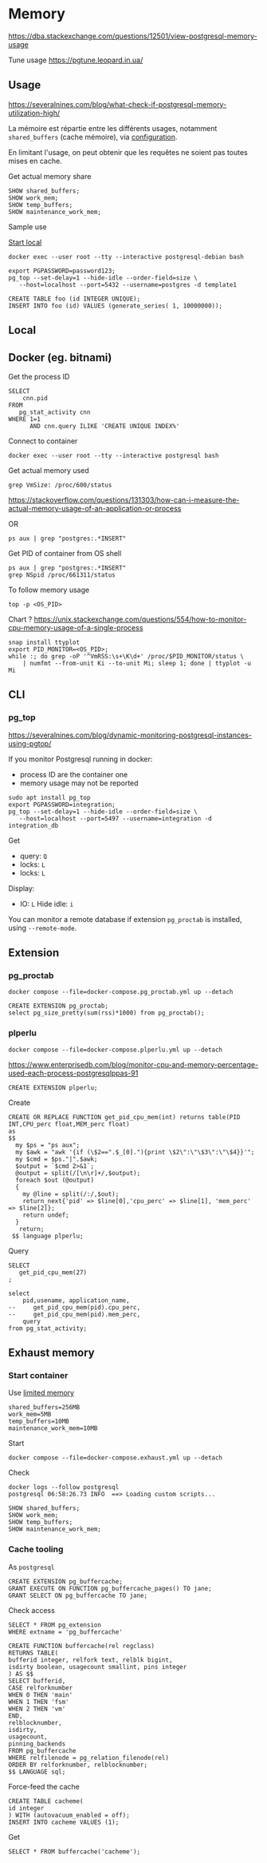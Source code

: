# Memory

https://dba.stackexchange.com/questions/12501/view-postgresql-memory-usage

Tune usage
https://pgtune.leopard.in.ua/

## Usage

https://severalnines.com/blog/what-check-if-postgresql-memory-utilization-high/

La mémoire est répartie entre les différents usages, notamment `shared_buffers` (cache mémoire), 
via [configuration](postgresql.sh). 

En limitant l'usage, on peut obtenir que les requêtes ne soient pas toutes mises en cache.


Get actual memory share
```postgresql
SHOW shared_buffers;
SHOW work_mem;
SHOW temp_buffers;
SHOW maintenance_work_mem;
```


Sample use

[Start local](../../local.md)
```shell
docker exec --user root --tty --interactive postgresql-debian bash
```

```shell
export PGPASSWORD=password123;
pg_top --set-delay=1 --hide-idle --order-field=size \
   --host=localhost --port=5432 --username=postgres -d template1
```

```postgresql
CREATE TABLE foo (id INTEGER UNIQUE);
INSERT INTO foo (id) VALUES (generate_series( 1, 10000000));
```

## Local

## Docker (eg. bitnami)

Get the process ID 
```shell
SELECT
    cnn.pid
FROM
   pg_stat_activity cnn
WHERE 1=1
      AND cnn.query ILIKE 'CREATE UNIQUE INDEX%'
```

Connect to container
```shell
docker exec --user root --tty --interactive postgresql bash
```

Get actual memory used
```shell
grep VmSize: /proc/600/status
```
https://stackoverflow.com/questions/131303/how-can-i-measure-the-actual-memory-usage-of-an-application-or-process

OR 
```shell
ps aux | grep "postgres:.*INSERT"
```

Get PID of container from OS shell
```shell
ps aux | grep "postgres:.*INSERT"
grep NSpid /proc/661311/status
```

To follow memory usage
```shell
top -p <OS_PID>
```

Chart ?
https://unix.stackexchange.com/questions/554/how-to-monitor-cpu-memory-usage-of-a-single-process


```shell
snap install ttyplot
export PID_MONITOR=<OS_PID>;
while :; do grep -oP '^VmRSS:\s+\K\d+' /proc/$PID_MONITOR/status \
    | numfmt --from-unit Ki --to-unit Mi; sleep 1; done | ttyplot -u Mi
```

## CLI

### pg_top

https://severalnines.com/blog/dynamic-monitoring-postgresql-instances-using-pgtop/

If you monitor Postgresql running in docker:
- process ID are the container one
- memory usage may not be reported

```shell
sudo apt install pg_top
export PGPASSWORD=integration;
pg_top --set-delay=1 --hide-idle --order-field=size \
   --host=localhost --port=5497 --username=integration -d integration_db
```

Get 
- query: `Q`
- locks: `L`
- locks: `L`


 Display:
- IO: `L`
Hide idle: `i`

You can monitor a remote database if extension `pg_proctab` is installed, using `--remote-mode`.

## Extension

### pg_proctab


```shell
docker compose --file=docker-compose.pg_proctab.yml up --detach
```

```postgresql
CREATE EXTENSION pg_proctab;
select pg_size_pretty(sum(rss)*1000) from pg_proctab();
```

### plperlu

```shell
docker compose --file=docker-compose.plperlu.yml up --detach
```

https://www.enterprisedb.com/blog/monitor-cpu-and-memory-percentage-used-each-process-postgresqlppas-91

```postgresql
CREATE EXTENSION plperlu;
```

Create 
```postgresql
CREATE OR REPLACE FUNCTION get_pid_cpu_mem(int) returns table(PID INT,CPU_perc float,MEM_perc float) 
as
$$
  my $ps = "ps aux";
  my $awk = "awk '{if (\$2==".$_[0]."){print \$2\":\"\$3\":\"\$4}}'";
  my $cmd = $ps."|".$awk;
  $output = `$cmd 2>&1`;
  @output = split(/[\n\r]+/,$output);
  foreach $out (@output)
  { 
    my @line = split(/:/,$out);
    return_next{'pid' => $line[0],'cpu_perc' => $line[1], 'mem_perc' => $line[2]};
    return undef;
  }
   return;
 $$ language plperlu;
```

Query
```postgresql
SELECT 
   get_pid_cpu_mem(27)
;
```


```postgresql
select 
    pid,usename, application_name, 
--     get_pid_cpu_mem(pid).cpu_perc,
--     get_pid_cpu_mem(pid).mem_perc,
    query 
from pg_stat_activity;
```

## Exhaust memory

### Start container

Use [limited memory](./postgresql.conf)
```
shared_buffers=256MB
work_mem=5MB
temp_buffers=10MB
maintenance_work_mem=10MB
```

Start
```shell
docker compose --file=docker-compose.exhaust.yml up --detach
```

Check 
```text
docker logs --follow postgresql
postgresql 06:58:26.73 INFO  ==> Loading custom scripts...
```

```postgresql
SHOW shared_buffers;
SHOW work_mem;
SHOW temp_buffers;
SHOW maintenance_work_mem;
```

### Cache tooling

As `postgresql`
```postgresql
CREATE EXTENSION pg_buffercache;
GRANT EXECUTE ON FUNCTION pg_buffercache_pages() TO jane;
GRANT SELECT ON pg_buffercache TO jane;
```

Check access
```postgresql
SELECT * FROM pg_extension
WHERE extname = 'pg_buffercache'
```

```postgresql
CREATE FUNCTION buffercache(rel regclass)
RETURNS TABLE(
bufferid integer, relfork text, relblk bigint,
isdirty boolean, usagecount smallint, pins integer
) AS $$
SELECT bufferid,
CASE relforknumber
WHEN 0 THEN 'main'
WHEN 1 THEN 'fsm'
WHEN 2 THEN 'vm'
END,
relblocknumber,
isdirty,
usagecount,
pinning_backends
FROM pg_buffercache
WHERE relfilenode = pg_relation_filenode(rel)
ORDER BY relforknumber, relblocknumber;
$$ LANGUAGE sql;
```

Force-feed the cache
```postgresql
CREATE TABLE cacheme(
id integer
) WITH (autovacuum_enabled = off);
INSERT INTO cacheme VALUES (1);
```

Get
```postgresql
SELECT * FROM buffercache('cacheme');
```
